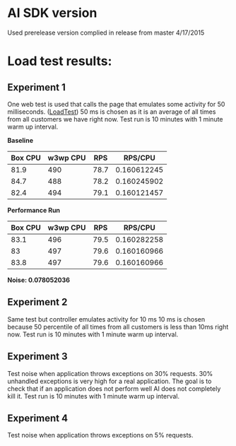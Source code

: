 # AI SDK version

Used prerelease version complied in release from master 4/17/2015

# Load test results:
## Experiment 1 
One web test is used that calls the page that emulates some activity for 50 milliseconds.
([LoadTest](https://github.com/Microsoft/ApplicationInsights-aspnetv5/blob/master/test/PerfTest/PerfTest/DoRequestLoad.loadtest))
50 ms is chosen as it is an average of all times from all customers we have right now.
Test run is 10 minutes with 1 minute warm up interval.

**Baseline**
			
Box CPU|w3wp CPU|RPS|RPS/CPU
--------|--------|--------|--------
81.9 | 490 | 78.7 | 0.160612245
84.7 | 488 | 78.2 | 0.160245902
82.4 | 494 | 79.1 | 0.160121457
			
**Performance Run**			

Box CPU|w3wp CPU|RPS|RPS/CPU
--------|--------|--------|--------
83.1|496|79.5|0.160282258
83|497|79.6|0.160160966
83.8|497|79.6|0.160160966

**Noise:	0.078052036**

## Experiment 2 
Same test but controller emulates activity for 10 ms 
10 ms is chosen because 50 percentile of all times from all customers is less than 10ms right now.
Test run is 10 minutes with 1 minute warm up interval.

## Experiment 3 
Test noise when application throws exceptions on 30% requests. 
30% unhandled exceptions is very high for a real application. The goal is to check that if an application does not perform well AI does not completely kill it.
Test run is 10 minutes with 1 minute warm up interval.

## Experiment 4 
Test noise when application throws exceptions on 5% requests. 


